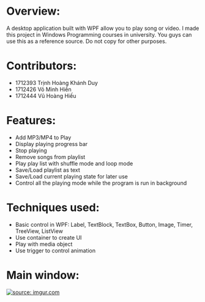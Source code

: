 # Overview:
A desktop application built with WPF allow you to play song or video. I made this project in Windows Programming courses in university. You guys can use this as a reference source. Do not copy for other purposes.
# Contributors:
<ul>
  <li>1712393 Trịnh Hoàng Khánh Duy</li>
  <li>1712426 Võ Minh Hiền</li>
  <li>1712444 Vũ Hoàng Hiếu</li>
</ul>

# Features:
<ul>
  <li>Add MP3/MP4 to Play</li>
  <li>Display playing progress bar</li>
  <li>Stop playing</li>
  <li>Remove songs from playlist</li>
  <li>Play play list with shuffle mode and loop mode</li>
  <li>Save/Load playlist as text</li>
  <li>Save/Load current playing state for later use</li>
  <li>Control all the playing mode while the program is run in background</li>
</ul>

# Techniques used:
<ul>
  <li>Basic control in WPF: Label, TextBlock, TextBox, Button, Image, Timer, TreeView, ListView</li>
  <li>Use container to create UI</li>
  <li>Play with media object</li>
  <li>Use trigger to control animation</li>
</ul>


# Main window:
<a href="https://imgur.com/qhoWKna"><img target="_blank" src="https://i.imgur.com/qhoWKna.png" title="source: imgur.com" /></a>
